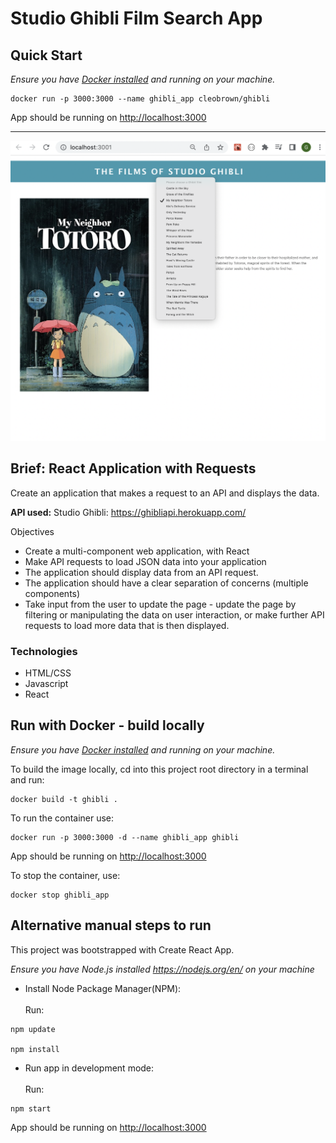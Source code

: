# Studio Ghibli Film Search App

## Quick Start

_Ensure you have [Docker installed](https://docs.docker.com/get-docker/) and running on your machine._

```
docker run -p 3000:3000 --name ghibli_app cleobrown/ghibli

```
App should be running on [http://localhost:3000](http://localhost:3000) 

---

![API use example](./Screenshot%201%20API%20Example.png)

## Brief: React Application with Requests


Create an application that makes a request to an API and displays the data.


**API used:**
Studio Ghibli: https://ghibliapi.herokuapp.com/

Objectives

- Create a multi-component web application, with React
- Make API requests to load JSON data into your application
- The application should display data from an API request.
- The application should have a clear separation of concerns (multiple components)
- Take input from the user to update the page - update the page by filtering or manipulating the data on user interaction, or make further API requests to load more data that is then displayed.

### Technologies 
- HTML/CSS<br>
- Javascript<br>
- React<br>

## Run with Docker - build locally

_Ensure you have [Docker installed](https://docs.docker.com/get-docker/) and running on your machine._

To build the image locally, cd into this project root directory in a terminal and run:

```
docker build -t ghibli .
```

To run the container use:

```
docker run -p 3000:3000 -d --name ghibli_app ghibli
```

App should be running on [http://localhost:3000](http://localhost:3000) 


To stop the container, use:

```
docker stop ghibli_app
```

## Alternative manual steps to run

This project was bootstrapped with Create React App.<br>

_Ensure you have Node.js installed https://nodejs.org/en/ on your machine_<br>

- Install Node Package Manager(NPM):<br>
<br>Run:
```
npm update

npm install 
```

- Run app in development mode:<br>
<br>Run:
```
npm start
```


App should be running on [http://localhost:3000](http://localhost:3000) 



